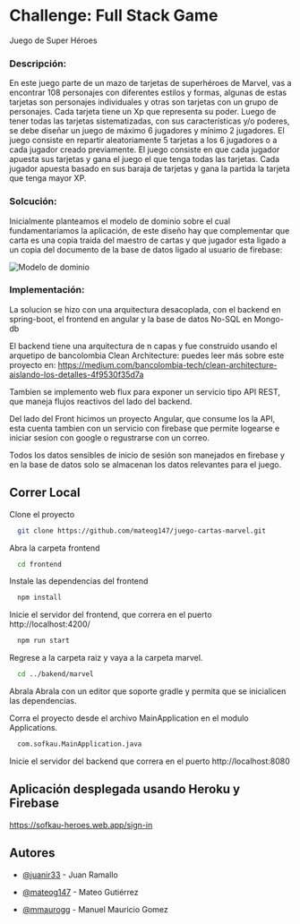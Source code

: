 
#  Challenge: Full Stack Game
Juego de Super Héroes
### Descripción: 
En este juego parte de un mazo de tarjetas de superhéroes de Marvel, vas a
encontrar 108 personajes con diferentes estilos y formas, algunas de estas tarjetas son
personajes individuales y otras son tarjetas con un grupo de personajes. Cada tarjeta tiene 
un Xp que representa su poder.
Luego de tener todas las tarjetas sistematizadas, con sus características y/o poderes, se
debe diseñar un juego de máximo 6 jugadores y mínimo 2 jugadores. El juego consiste en
repartir aleatoriamente 5 tarjetas a los 6 jugadores o a cada jugador creado previamente. El
juego consiste en que cada jugador apuesta sus tarjetas y gana el juego el que tenga todas
las tarjetas. Cada jugador apuesta basado en sus baraja de tarjetas y gana la partida la
tarjeta que tenga mayor XP.


### Solcución: 
Inicialmente planteamos el modelo de dominio sobre el cual fundamentariamos la aplicación, de 
este diseño hay que complementar que carta es una copia traida del maestro de cartas y que jugador
esta ligado a un copia del documento de la base de datos ligado al usuario de firebase:

![Modelo de dominio](https://i.ibb.co/PF30S3n/marvel-game-Modelo-de-dominio.jpg)


### Implementación: 

La solucion se hizo con una arquitectura desacoplada, con el backend en spring-boot, el frontend
en angular y la base de datos No-SQL en Mongo-db

El backend tiene una arquitectura de n capas y fue construido usando el arquetipo de bancolombia
Clean Architecture: puedes leer más sobre este proyecto en: https://medium.com/bancolombia-tech/clean-architecture-aislando-los-detalles-4f9530f35d7a

Tambien se implemento web flux para exponer un servicio tipo API REST, que 
maneja flujos reactivos del lado del backend.

Del lado del Front hicimos un proyecto Angular, que consume los la API, esta cuenta tambien con un
servicio con firebase que permite logearse e iniciar sesion con google o regustrarse con un correo.

Todos los datos sensibles de inicio de sesión son manejados en firebase y en la base de datos 
solo se almacenan los datos relevantes para el juego.


## Correr Local

Clone el proyecto

```bash
  git clone https://github.com/mateog147/juego-cartas-marvel.git
```

Abra la carpeta frontend

```bash
  cd frontend
```

Instale las dependencias del frontend

```bash
  npm install
```

Inicie el servidor del frontend, que correra en el puerto http://localhost:4200/

```bash
  npm run start
```

Regrese a la carpeta raiz y vaya a la carpeta marvel.
```bash
  cd ../bakend/marvel
```

Abrala Abrala con un editor que soporte gradle y permita que se inicialicen las 
dependencias.

Corra el proyecto desde el archivo MainApplication en el modulo Applications.

```bash
  com.sofkau.MainApplication.java
```

Inicie el servidor del backend que correra en el puerto http://localhost:8080

## Aplicación desplegada usando Heroku y Firebase
https://sofkau-heroes.web.app/sign-in

## Autores
- [@juanir33](https://github.com/juanir33) - Juan Ramallo

- [@mateog147](https://github.com/mateog147) - Mateo Gutiérrez

- [@mmaurogg](https://github.com/mmaurogg) - Manuel Mauricio Gomez


